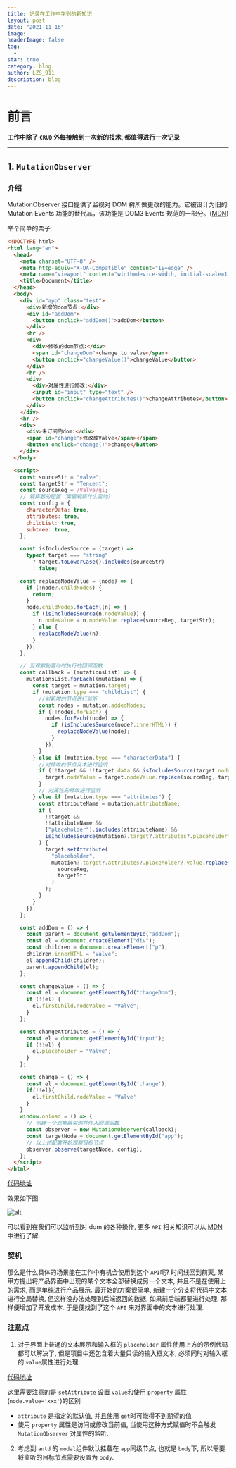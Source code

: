 ```yaml
---
title: 记录在工作中学到的新知识
layout: post
date: "2021-11-16"
image:
headerImage: false
tag:
  -
star: true
category: blog
author: LZS_911
description: blog
---
```


# 前言

**工作中除了 `CRUD` 外每接触到一次新的技术, 都值得进行一次记录**

---

## 1. `MutationObserver`

### 介绍

MutationObserver 接口提供了监视对 DOM 树所做更改的能力。它被设计为旧的 Mutation Events 功能的替代品，该功能是 DOM3 Events 规范的一部分。([MDN](https://developer.mozilla.org/zh-CN/docs/Web/API/MutationObserver))

举个简单的栗子:

```html
<!DOCTYPE html>
<html lang="en">
  <head>
    <meta charset="UTF-8" />
    <meta http-equiv="X-UA-Compatible" content="IE=edge" />
    <meta name="viewport" content="width=device-width, initial-scale=1.0" />
    <title>Document</title>
  </head>
  <body>
    <div id="app" class="test">
      <div>新增的dom节点:</div>
      <div id="addDom">
        <button onclick="addDom()">addDom</button>
      </div>
      <hr />
      <div>
        <div>修改的dom节点:</div>
        <span id="changeDom">change to valve</span>
        <button onclick="changeValue()">changeValue</button>
      </div>
      <hr />
      <div>
        <div>对属性进行修改:</div>
        <input id="input" type="text" />
        <button onclick="changeAttributes()">changeAttributes</button>
      </div>
    </div>
    <hr />
    <div>
      <div>未订阅的dom:</div>
      <span id="change">修改成Valve</span></span>
      <button onclick="change()">change</button>
    </div>
  </body>

  <script>
    const sourceStr = "valve";
    const targetStr = "Tencent";
    const sourceReg = /Valve/gi;
    // 观察器的配置（需要观察什么变动）
    const config = {
      characterData: true,
      attributes: true,
      childList: true,
      subtree: true,
    };

    const isIncludesSource = (target) =>
      typeof target === "string"
        ? target.toLowerCase().includes(sourceStr)
        : false;

    const replaceNodeValue = (node) => {
      if (!node?.childNodes) {
        return;
      }
      node.childNodes.forEach((n) => {
        if (isIncludesSource(n.nodeValue)) {
          n.nodeValue = n.nodeValue.replace(sourceReg, targetStr);
        } else {
          replaceNodeValue(n);
        }
      });
    };

    // 当观察到变动时执行的回调函数
    const callback = (mutationsList) => {
      mutationsList.forEach((mutation) => {
        const target = mutation.target;
        if (mutation.type === "childList") {
          //对新增的节点进行监听
          const nodes = mutation.addedNodes;
          if (!!nodes.forEach) {
            nodes.forEach((node) => {
              if (isIncludesSource(node?.innerHTML)) {
                replaceNodeValue(node);
              }
            });
          }
        } else if (mutation.type === "characterData") {
          //对修改的节点文本进行监听
          if (!!target && !!target.data && isIncludesSource(target.nodeValue)) {
            target.nodeValue = target.nodeValue.replace(sourceReg, targetStr);
          }
          // 对属性的修改进行监听
        } else if (mutation.type === "attributes") {
          const attributeName = mutation.attributeName;
          if (
            !!target &&
            !!attributeName &&
            ["placeholder"].includes(attributeName) &&
            isIncludesSource(mutation?.target?.attributes?.placeholder?.value)
          ) {
            target.setAttribute(
              "placeholder",
              mutation?.target?.attributes?.placeholder?.value.replace(
                sourceReg,
                targetStr
              )
            );
          }
        }
      });
    };

    const addDom = () => {
      const parent = document.getElementById("addDom");
      const el = document.createElement("div");
      const children = document.createElement("p");
      children.innerHTML = "Valve";
      el.appendChild(children);
      parent.appendChild(el);
    };

    const changeValue = () => {
      const el = document.getElementById("changeDom");
      if (!!el) {
        el.firstChild.nodeValue = "Valve";
      }
    };

    const changeAttributes = () => {
      const el = document.getElementById("input");
      if (!!el) {
        el.placeholder = "Valve";
      }
    };

    const change = () => {
      const el = document.getElementById('change');
      if(!!el){
        el.firstChild.nodeValue = 'Valve'
      }
    }
    window.onload = () => {
      // 创建一个观察器实例并传入回调函数
      const observer = new MutationObserver(callback);
      const targetNode = document.getElementById("app");
      // 以上述配置开始观察目标节点
      observer.observe(targetNode, config);
    };
  </script>
</html>

```

[代码地址](https://codesandbox.io/s/compassionate-benji-09ddn?file=/index.html)

效果如下图:

![alt](https://raw.githubusercontent.com/LZS911/LZS911.github.io/main/assets/images/study/MutationObserver/MutationObserver-01.gif)

可以看到在我们可以监听到对 dom 的各种操作, 更多 `API` 相关知识可以从 [MDN](https://developer.mozilla.org/zh-CN/docs/Web/API/MutationObserver) 中进行了解.

### 契机

那么是什么具体的场景能在工作中有机会使用到这个 `API`呢? 时间线回到前天, 某甲方提出将产品界面中出现的某个文本全部替换成另一个文本, 并且不是在使用上的需求, 而是单纯进行产品展示. 最开始的方案很简单, 新建一个分支将代码中文本进行全局替换, 但这样没办法处理到后端返回的数据, 如果前后端都要进行处理, 那样便增加了开发成本. 于是便找到了这个 `API` 来对界面中的文本进行处理.

### 注意点

1. 对于界面上普通的文本展示和输入框的 `placeholder` 属性使用上方的示例代码都可以解决了, 但是项目中还包含着大量只读的输入框文本, 必须同时对输入框的 `value`属性进行处理.

[代码地址](https://codesandbox.io/s/festive-franklin-pbsib?file=/index.html)

这里需要注意的是 `setAttribute` 设置 `value`和使用 `property` 属性(`node.value='xxx'`)的区别

- `attribute` 是指定的默认值, 并且使用 `get`时可能得不到期望的值
- 使用 `property` 属性是访问或修改当前值, 当使用这种方式赋值时不会触发 `MutationObserver` 对属性的监听.

2. 考虑到 `antd` 的 `modal`组件默认挂载在 `app`同级节点, 也就是 `body`下, 所以需要将监听的目标节点需要设置为 `body`.
